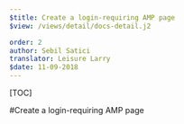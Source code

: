 ```yaml
---
$title: Create a login-requiring AMP page
$view: /views/detail/docs-detail.j2

order: 2
author: Sebil Satici
translator: Leisure Larry
$date: 11-09-2018
---
```


[TOC]

#Create a login-requiring AMP page
